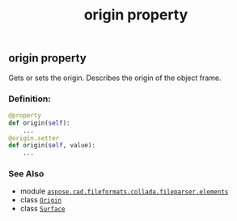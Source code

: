 ﻿---
title: origin property
second_title: Aspose.CAD for Python via .NET API References
description: 
type: docs
weight: 60
url: /python-net/aspose.cad.fileformats.collada.fileparser.elements/surface/origin/
is_root: false
---

## origin property


Gets or sets the origin.
Describes the origin of the object frame.
### Definition:
```python
@property
def origin(self):
    ...
@origin.setter
def origin(self, value):
    ...
```

### See Also
* module [`aspose.cad.fileformats.collada.fileparser.elements`](../../)
* class [`Origin`](/cad/python-net/aspose.cad.fileformats.collada.fileparser.elements/origin)
* class [`Surface`](/cad/python-net/aspose.cad.fileformats.collada.fileparser.elements/surface)
